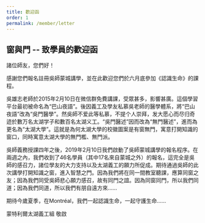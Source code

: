 ```yaml
---
title: 歡迎函
order: 1
permalink: /member/letter
---
```


## 窗與門 -- 致學員的歡迎函

諸位師友，您們好！

感謝您們報名註冊吳師蒙城講學，並在此歡迎您們於六月底參加《認識生命》的課程。

吳雄志老師於2015年2月10日在微信群免費講課，受眾甚多，影響甚廣。這個學習平台最初被命名為“巴山夜語”。後因義工及學友私慕吳老師的醫學體系，將“巴山夜語”改為“吳門醫學”。然吳師不爱此等私慕，不提个人崇拜，发大愿心而尽归奇迹於數万名太湖学子和數百名太湖义工。“吳門醫述”因而改為“無門醫述”，進而為更名為“太湖大學”。這就是為何太湖大學的校徽圖案是有窗無門，寓意打開知識的窗口，同時寓意太湖大學的無門檻、無門派。

吳師義務授課四年之後，2019年2月10日我們啟動了吳師蒙城講學的報名程序。在兩週之內，我們收到了46名學員（其中17名來自蒙城之外）的報名，這完全是吳師的感召力，諸位學友的大力支持以及太湖義工的願力所促成。期待通過吳師的此次講學打開知識之窗，進入智慧之門。因為我們將在同一間教室聽課，應算同窗之友；因為我們同受吳師悲心願力感召，故有同門之誼。因為同窗同門，所以我們同道；因為我們同道，所以我們有朋自遠方來……

期待今歲夏季，在Montréal，我們一起認識生命，一起守護生命……


蒙特利爾太湖義工組 敬啟